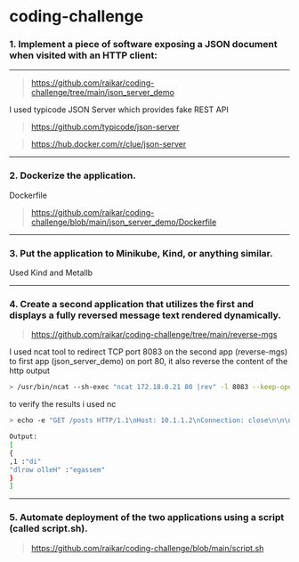 # coding-challenge



### 1. Implement a piece of software exposing a JSON document when visited with an HTTP client:
-----------------------

> https://github.com/raikar/coding-challenge/tree/main/json_server_demo

I used typicode JSON Server which provides fake REST API

> https://github.com/typicode/json-server

> https://hub.docker.com/r/clue/json-server



-----------------------
### 2. Dockerize the application.


Dockerfile
> https://github.com/raikar/coding-challenge/blob/main/json_server_demo/Dockerfile



-----------------------
### 3. Put the application to Minikube, Kind, or anything similar.

Used Kind and Metallb


-----------------------
### 4. Create a second application that utilizes the first and displays a fully reversed message text rendered dynamically.

> https://github.com/raikar/coding-challenge/tree/main/reverse-mgs

I used ncat tool to redirect TCP port 8083 on the second app (reverse-mgs) to first app (json_server_demo) on port 80, it also reverse the content of the http output

```bash
> /usr/bin/ncat --sh-exec "ncat 172.18.0.21 80 |rev" -l 8083 --keep-open
```

to verify the results i used nc

```bash
> echo -e "GET /posts HTTP/1.1\nHost: 10.1.1.2\nConnection: close\n\n\n\n" | nc 172.18.0.22 8083

Output:
[
{
,1 :"di"
"dlrow olleH" :"egassem"
}
]


```


-----------------------
### 5. Automate deployment of the two applications using a script (called script.sh).


> https://github.com/raikar/coding-challenge/blob/main/script.sh
